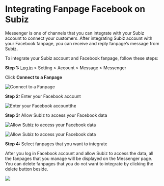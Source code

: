 # Integrating Fanpage Facebook on Subiz

Messenger is one of channels that you can integrate with your Subiz account to connect your customers. After integrating Subiz account with your Facebook fanpage, you can receive and reply fanpage’s message from Subiz.

To integrate your Subiz account and Facebook fanpage, follow these steps:

**Step 1:** [Log in](http://app.subiz.com/login) &gt; Setting &gt; Account &gt; Message &gt; Messenger

Click **Connect to a Fanpage**

![Connect to a Fanpage](https://docv4.subiz.com/wp-content/uploads/2018/03/messentger-page-Eng.png)

 **Step 2:** Enter your Facebook account

![Enter your Facebook accountthe](https://docv4.subiz.com/wp-content/uploads/2018/03/login-facebook.png)

**Step 3:** Allow Subiz to access your Facebook data

![Allow Subiz to access your Facebook data](https://lh6.googleusercontent.com/2Y-8MZHjk6VXCBFXkyJmcHOtdAYQVL1RVjHcmEzdLpg_h0wjr16xnx495BX-nzn9ibasVwAuNAa1itN_HQMux0yhZU4Dvc1PpgcY7t6GxxFI4Bu4Qwpc3_77KplNtoTlwVY4iqKB)

![Allow Subiz to access your Facebook data](https://docv4.subiz.com/wp-content/uploads/2018/03/permission-2.png)

**Step 4:** Select fanpages that you want to integrate

After you log in Facebook account and allow Subiz to access the data, all the fanpages that you manage will be displayed on the Messenger page. You can delete fanpages that you do not want to integrate by clicking the delete button beside.

![](https://docv4.subiz.com/wp-content/uploads/2018/03/fanpage-list-eng.png)

